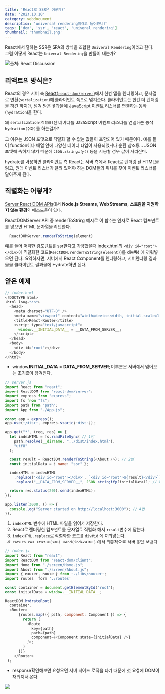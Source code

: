 ```yaml
---
title: 'React로 SSR은 어떻게?'
date: '2023.10.10'
category: webdocument
description: 'universal rendering이라고 들어봤니?'
tags: ['dom', 'ssr', 'react', 'univeral rendering']
thumbnail: 'thumbnail.png'
---
```


React에서 말하는 SSR은 SPA의 방식을 조합한 `Univeral Rendering`이라고 한다.  
그럼 어떻게 React는 `Univeral Rendering`을 만들어 내는가?

![출처: React Discussion](/images/posts/ssr-with-react/ssr.png)

## 리액트의 방식은?

React의 경우 서버 측 [React(`react-dom/server`)](https://ko.react.dev/reference/react-dom/server)에서 한번 앱을 렌더링하고, 문자열로 변환(`serialization`)해 클라이언트 쪽으로 넘겨준다.
클라이언트는 한번 더 렌더링을 하긴 하지만, 넘겨 받은 결과물에 JavaScript 이벤트 리스너를 연결하는 동작(`hydration`)을 한다.

왜 `serialization(직렬화)`된 데이터를 JavaScript 이벤트 리스너를 연결하는 동작 `hydration(수화)`를 하는걸까?

그 이유는 JSON 포맷으로 직렬화 할 수 없는 값들이 포함되어 있기 때문이다. 
예를 들어 function이나 배열 안에 다양한 데이터 타입이 사용되었거나 순환 참조등... JSON 포맷에 속하지 않기 때문에 `JSON.stringify()` 등을 사용할 경우 값이 사라진다.

hydrate를 사용하면 클라이언트 측 React는 서버 측에서 React로 렌더링 된 HTML을 읽고, 원래 이벤트 리스너가 달려 있어야 하는 DOM들의 위치를 찾아 이벤트 리스너를 달아주게 된다.

## 직렬화는 어떻게?
[Server React DOM APIs](https://ko.react.dev/reference/react-dom/server)에서 **Node.js Streams**, **Web Streams**, **스트림을 지원하지 않는 환경**의 메소드들이 있다.

ReactDOMServer API 중 renderToString 예시로 이 함수는 인자로 React 컴포넌트를 넣으면 HTML 문자열을 리턴한다.

```js 
  ReactDOMServer.renderToString(element)
```

예를 들어 어떠한 컴포넌트를 ssr한다고 가정했을때 index.html의 `<div id="root"></div>`에
직렬화한 코드(`ReactDOM.renderToString(element)`)를 div#id 에 끼워넣으면 된다. 
요약하자면, 서버에서 React Component를 렌더링하고, 서버렌더링 결과물을 클라이언트 결과물에 Hydrate하면 된다.


## 얕은 예제

```js
// index.html
<!DOCTYPE html>
<html lang="en">
  <head>
    <meta charset="UTF-8" />
    <meta name="viewport" content="width=device-width, initial-scale=1.0" />
    <title>React-Router</title>
    <script type="text/javascript">
      window.__INITIAL_DATA__ = __DATA_FROM_SERVER__;
    </script>
  </head>
  <body>
    <div id="root"></div>
  </body>
</html>

```
- window.__INITIAL_DATA__ = __DATA_FROM_SERVER__; 이부분은 서버에서 넘어오는 초기값이 담겨진다.


```js
// server.js
import React from "react";
import ReactDOM from "react-dom/server";
import express from "express";
import fs from "fs";
import path from "path";
import App from "./App.js";

const app = express();
app.use("/dist", express.static("dist"));

app.get("*", (req, res) => {
  let indexHTML = fs.readFileSync( // 1번
    path.resolve(__dirname, "../dist/index.html"),
    "utf8"
  );

  const result = ReactDOM.renderToString(<About />); // 2번
  const initialData = { name: "ssr" };

  indexHTML = indexHTML
    .replace('<div id="root"></div>', `<div id="root">${result}</div>`)  // 3번
    .replace("__DATA_FROM_SERVER__", JSON.stringify(initialData)); // head script에 server 측 주입

  return res.status(200).send(indexHTML);
});

app.listen(3000, () => {
  console.log("Server started on http://localhost:3000"); // 4번
});

```
1. `indexHTML` 변수에 HTML 파일을 읽어서 저장한다.  
2. React로 렌더링한 컴포넌트를 문자열로 직렬화 해서 `result`변수에 담는다.  
3. `indexHTML.replace`로 직렬화한 코드를 `div#id` 에 끼워넣는다.
4. `return res.status(200).send(indexHTML)` 에서 최종적으로 서버 응답 보낸다.


```js
// index.js
import React from "react";
import ReactDOM from "react-dom/client";
import Home from "./screen/Home.js";
import About from "./screen/About.js";
import { Router, Route } from "./libs/Router";
import routes  form './routes'

const container = document.getElementById("root");
const initialData = window.__INITIAL_DATA__;

ReactDOM.hydrateRoot(
  container,
  <Router>
      {routes.map(({ path, component: Component }) => {
        return (
          <Route 
            key={path} 
            path={path} 
            component={<Component state={initialData} />} 
          />;
        )
      })}
    </Router>
 );

```


- response확인해보면 요청오면 서버 사이드 로직을 타기 때문에 첫 요청에 DOM이 채워져서 온다.  

![](/images/posts/ssr-with-react/response.png)





